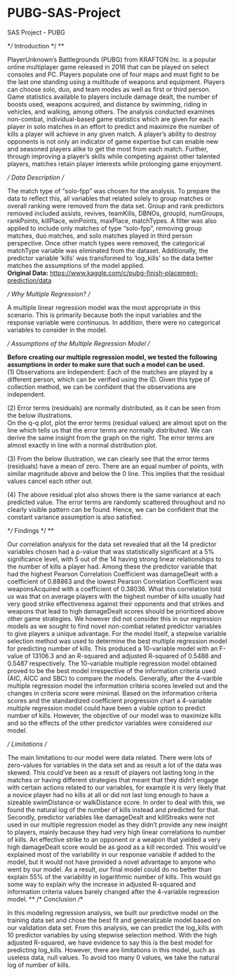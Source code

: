 # PUBG-SAS-Project
SAS Project - PUBG

**/* Introduction */ **

PlayerUnknown’s Battlegrounds (PUBG) from KRAFTON Inc. is a popular online multiplayer game released in 2016 that can be played on select consoles and PC. Players populate one of four maps and must fight to be the last one standing using a multitude of weapons and equipment. Players can choose solo, duo, and team modes as well as first or third person.  
Game statistics available to players include damage dealt, the number of boosts used, weapons acquired, and distance by swimming, riding in vehicles, and walking, among others. The analysis conducted examines non-combat, individual-based game statistics which are given for each player in solo matches in an effort to predict and maximize the number of kills a player will achieve in any given match. 
A player’s ability to destroy opponents is not only an indicator of game expertise but can enable new and seasoned players alike to get the most from each match.  Further, through improving a player’s skills while competing against other talented players, matches retain player interests while prolonging game enjoyment.  


**/* Data Description */**

The match type of “solo-fpp” was chosen for the analysis. To prepare the data to reflect this, all variables that related solely to group matches or overall ranking were removed from the data set. Group and rank predictors removed included assists, revives, teamKills, DBNOs, groupId, numGroups, rankPoints, killPlace, winPoints, maxPlace, matchTypes. A filter was also applied to include only matches of type “solo-fpp”, removing group matches, duo matches, and solo matches played in third person perspective. Once other match types were removed, the categorical matchType variable was eliminated from the dataset. Additionally, the predictor variable ‘kills’ was transformed to ‘log_kills’ so the data better matches the assumptions of the model applied.  
**Original Data:** https://www.kaggle.com/c/pubg-finish-placement-prediction/data

**/* Why Multiple Regression? */**

A multiple linear regression model was the most appropriate in this scenario. This is primarily because both the input variables and the response variable were continuous. In addition, there were no categorical variables to consider in the model. 


**/* Assumptions of the Multiple Regression Model */**
 
**Before creating our multiple regression model, we tested the following assumptions in order to make sure that such a model can be used.**    
(1) Observations are Independent: Each of the matches are played by a different person, which can be verified using the ID. Given this type of collection method, we can be confident that the observations are independent.

(2) Error terms (residuals) are normally distributed, as it can be seen from the below illustrations.  
On the q-q plot, plot the error terms (residual values) are almost spot on the line which tells us that the error terms are normally distributed. We can derive the same insight from the graph on the right. The error terms are almost exactly in line with a normal distribution plot. 
 
(3) From the below illustration, we can clearly see that the error terms (residuals) have a mean of zero. There are an equal number of points, with similar magnitude above and below the 0 line. This implies that the residual values cancel each other out.   
 
(4) The above residual plot also shows there is the same variance at each predicted value. The error terms are randomly scattered throughout and no clearly visible pattern can be found. Hence, we can be confident that the constant variance assumption is also satisfied.    
 
 
**/* Findings */ **

Our correlation analysis for the data set revealed that all the 14 predictor variables chosen had a p-value that was statistically significant at a 5% significance level, with 5 out of the 14 having strong linear relationships to the number of kills a player had. Among these the predictor variable that had the highest Pearson Correlation Coefficient was damageDealt with a coefficient of 0.88863 and the lowest Pearson Correlation Coefficient was weaponsAcquired with a coefficient of 0.38036. What this correlation told us was that on average players with the highest number of kills usually had very good strike effectiveness against their opponents and that strikes and weapons that lead to high damageDealt scores should be prioritized above other game strategies. We however did not consider this in our regression models as we sought to find novel non-combat related predictor variables to give players a unique advantage. 
For the model itself, a stepwise variable selection method was used to determine the best multiple regression model for predicting number of kills. This produced a 10-variable model with an F-value of 13106.3 and an R-squared and adjusted R-squared of 0.5488 and 0.5487 respectively.  The 10-variable multiple regression model obtained proved to be the best model irrespective of the information criteria used (AIC, AICC and SBC) to compare the models. Generally, after the 4-varible multiple regression model the information criteria scores leveled out and the changes in criteria score were minimal. Based on the information criteria scores and the standardized coefficient progression chart a 4-variable multiple regression model could have been a viable option to predict number of kills. However, the objective of our model was to maximize kills and so the effects of the other predictor variables were considered our model. 
 
**/* Limitations */**

The main limitations to our model were data related. There were lots of zero-values for variables in the data set and as result a lot of the data was skewed. This could’ve been as a result of players not lasting long in the matches or having different strategies that meant that they didn’t engage with certain actions related to our variables, for example it is very likely that a novice player had no kills at all or did not last long enough to have a sizeable swimDistance or walkDistance score. In order to deal with this, we found the natural log of the number of kills instead and predicted for that.  
Secondly, predictor variables like damageDealt and killStreaks were not used in our multiple regression model as they didn’t provide any new insight to players, mainly because they had very high linear correlations to number of kills. An effective strike to an opponent or a weapon that yielded a very high damageDealt score would be as good as a kill recorded. This would’ve explained most of the variability in our response variable if added to the model, but it would not have provided a novel advantage to anyone who went by our model. As a result, our final model could do no better than explain 55% of the variability in logarithmic number of kills. This would go some way to explain why the increase in adjusted R-squared and information criteria values barely changed after the 4-variable regression model. 
 **
/* Conclusion */**

In this modeling regression analysis, we built our predictive model on the training data set and chose the best fit and generalizable model based on our validation data set. From this analysis, we can predict the log_kills with 10 predictor variables by using stepwise selection method. With the high adjusted R-squared, we have evidence to say this is the best model for predicting log_kills. However, there are limitations in this model, such as useless data, null values. To avoid too many 0 values, we take the natural log of number of kills.   


